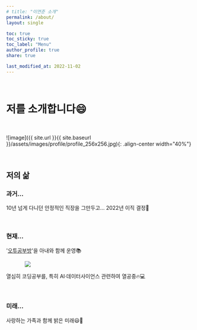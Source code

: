 ```yaml
---
# title: "이연준 소개"
permalink: /about/
layout: single

toc: true
toc_sticky: true
toc_label: "Menu"
author_profile: true
share: true

last_modified_at: 2022-11-02
---
```




<br>

# 저를 소개합니다😄

<br>

![image]({{ site.url }}{{ site.baseurl }}/assets/images/profile/profile_256x256.jpg){: .align-center width="40%"}

<br>

## 저의 삶

### 과거...
10년 넘게 다니던 안정적인 직장을 그만두고... 
2022년 이직 결정🗽  

<br>

### 현재...
'[오투공부방](http://leeyj85.shop/o2study/)'을 아내와 함께 운영📚  


<div style="width : 80%; margin : auto;">
  <a href="http://leeyj85.shop/o2study/" target="_blank">
    <img src="{{ site.url }}{{ site.baseurl }}/assets/images/profile/o2study.jpg">
  </a>
</div>  


열심히 코딩공부를, 특히 AI·데이터사이언스 관련하여 열공중🔥💻  

<br>

### 미래...
사랑하는 가족과 함께 밝은 미래😃🌈  


<br><br>



